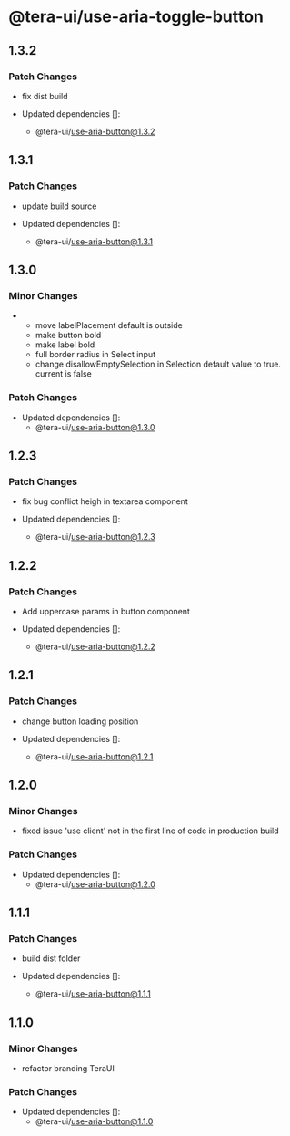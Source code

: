 # @tera-ui/use-aria-toggle-button

## 1.3.2

### Patch Changes

- fix dist build

- Updated dependencies []:
  - @tera-ui/use-aria-button@1.3.2

## 1.3.1

### Patch Changes

- update build source

- Updated dependencies []:
  - @tera-ui/use-aria-button@1.3.1

## 1.3.0

### Minor Changes

- - move labelPlacement default is outside
  - make button bold
  - make label bold
  - full border radius in Select input
  - change disallowEmptySelection in Selection default value to true. current is false

### Patch Changes

- Updated dependencies []:
  - @tera-ui/use-aria-button@1.3.0

## 1.2.3

### Patch Changes

- fix bug conflict heigh in textarea component

- Updated dependencies []:
  - @tera-ui/use-aria-button@1.2.3

## 1.2.2

### Patch Changes

- Add uppercase params in button component

- Updated dependencies []:
  - @tera-ui/use-aria-button@1.2.2

## 1.2.1

### Patch Changes

- change button loading position

- Updated dependencies []:
  - @tera-ui/use-aria-button@1.2.1

## 1.2.0

### Minor Changes

- fixed issue 'use client' not in the first line of code in production build

### Patch Changes

- Updated dependencies []:
  - @tera-ui/use-aria-button@1.2.0

## 1.1.1

### Patch Changes

- build dist folder

- Updated dependencies []:
  - @tera-ui/use-aria-button@1.1.1

## 1.1.0

### Minor Changes

- refactor branding TeraUI

### Patch Changes

- Updated dependencies []:
  - @tera-ui/use-aria-button@1.1.0
